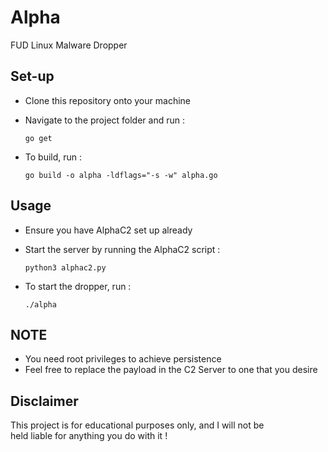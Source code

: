 # Alpha

FUD Linux Malware Dropper

## Set-up

- Clone this repository onto your machine
- Navigate to the project folder and run :

  ```
  go get
  ```

- To build, run :

  ```
  go build -o alpha -ldflags="-s -w" alpha.go
  ```

## Usage

- Ensure you have AlphaC2 set up already
- Start the server by running the AlphaC2 script :
  
  ```
  python3 alphac2.py
  ```

- To start the dropper, run :

  ```
  ./alpha
  ```

## NOTE

- You need root privileges to achieve persistence
- Feel free to replace the payload in the C2 Server to one that you desire

## Disclaimer

This project is for educational purposes only, and I will not be \
held liable for anything you do with it !


